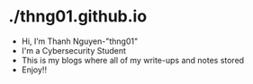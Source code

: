 # ./thng01.github.io

* Hi, I’m Thanh Nguyen-"thng01"
* I'm a Cybersecurity Student
* This is my blogs where all of my write-ups and notes stored
* Enjoy!!
